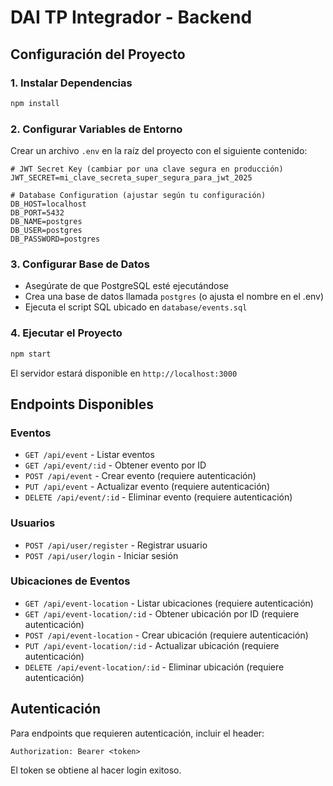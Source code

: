 # DAI TP Integrador - Backend

## Configuración del Proyecto

### 1. Instalar Dependencias
```bash
npm install
```

### 2. Configurar Variables de Entorno
Crear un archivo `.env` en la raíz del proyecto con el siguiente contenido:

```env
# JWT Secret Key (cambiar por una clave segura en producción)
JWT_SECRET=mi_clave_secreta_super_segura_para_jwt_2025

# Database Configuration (ajustar según tu configuración)
DB_HOST=localhost
DB_PORT=5432
DB_NAME=postgres
DB_USER=postgres
DB_PASSWORD=postgres
```

### 3. Configurar Base de Datos
- Asegúrate de que PostgreSQL esté ejecutándose
- Crea una base de datos llamada `postgres` (o ajusta el nombre en el .env)
- Ejecuta el script SQL ubicado en `database/events.sql`

### 4. Ejecutar el Proyecto
```bash
npm start
```

El servidor estará disponible en `http://localhost:3000`

## Endpoints Disponibles

### Eventos
- `GET /api/event` - Listar eventos
- `GET /api/event/:id` - Obtener evento por ID
- `POST /api/event` - Crear evento (requiere autenticación)
- `PUT /api/event` - Actualizar evento (requiere autenticación)
- `DELETE /api/event/:id` - Eliminar evento (requiere autenticación)

### Usuarios
- `POST /api/user/register` - Registrar usuario
- `POST /api/user/login` - Iniciar sesión

### Ubicaciones de Eventos
- `GET /api/event-location` - Listar ubicaciones (requiere autenticación)
- `GET /api/event-location/:id` - Obtener ubicación por ID (requiere autenticación)
- `POST /api/event-location` - Crear ubicación (requiere autenticación)
- `PUT /api/event-location/:id` - Actualizar ubicación (requiere autenticación)
- `DELETE /api/event-location/:id` - Eliminar ubicación (requiere autenticación)

## Autenticación

Para endpoints que requieren autenticación, incluir el header:
```
Authorization: Bearer <token>
```

El token se obtiene al hacer login exitoso.

